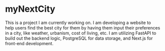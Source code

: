 # myNextCity
This is a project I am currently working on. I am developing a website to help users find the best city for them by having them input their preferences in a city, like weather, urbanism, cost of living, etc. I am utilizing FastAPI to build out the backend logic, PostgreSQL for data storage, and Next.js for front-end development.

